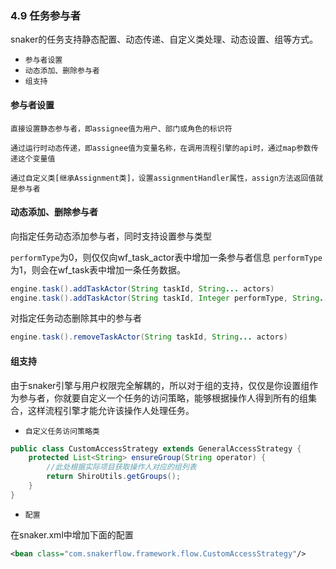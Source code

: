 ### 4.9 任务参与者

snaker的任务支持静态配置、动态传递、自定义类处理、动态设置、组等方式。

- `参与者设置`
- `动态添加、删除参与者`
- `组支持`

#### 参与者设置

```
直接设置静态参与者，即assignee值为用户、部门或角色的标识符

通过运行时动态传递，即assignee值为变量名称，在调用流程引擎的api时，通过map参数传递这个变量值

通过自定义类[继承Assignment类]，设置assignmentHandler属性，assign方法返回值就是参与者
```

#### 动态添加、删除参与者

向指定任务动态添加参与者，同时支持设置参与类型

`performType`为0，则仅仅向wf_task_actor表中增加一条参与者信息 `performType`为1，则会在wf_task表中增加一条任务数据。

```java
engine.task().addTaskActor(String taskId, String... actors)
engine.task().addTaskActor(String taskId, Integer performType, String... actors)
```

对指定任务动态删除其中的参与者

```java
engine.task().removeTaskActor(String taskId, String... actors)
```

#### 组支持

由于snaker引擎与用户权限完全解耦的，所以对于组的支持，仅仅是你设置组作为参与者，你就要自定义一个任务的访问策略，能够根据操作人得到所有的组集合，这样流程引擎才能允许该操作人处理任务。

- `自定义任务访问策略类`

```java
public class CustomAccessStrategy extends GeneralAccessStrategy {
    protected List<String> ensureGroup(String operator) {
        //此处根据实际项目获取操作人对应的组列表
        return ShiroUtils.getGroups();
    }
}
```

- `配置`

在snaker.xml中增加下面的配置

```xml
<bean class="com.snakerflow.framework.flow.CustomAccessStrategy"/>
```